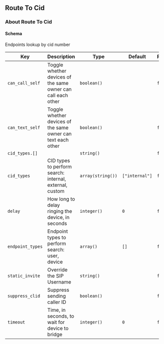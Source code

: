 ## Route To Cid

### About Route To Cid

#### Schema

Endpoints lookup by cid number



Key | Description | Type | Default | Required
--- | ----------- | ---- | ------- | --------
`can_call_self` | Toggle whether devices of the same owner can call each other | `boolean()` |   | `false`
`can_text_self` | Toggle whether devices of the same owner can text each other | `boolean()` |   | `false`
`cid_types.[]` |   | `string()` |   | `false`
`cid_types` | CID types to perform search: internal, external, custom | `array(string())` | `["internal"]` | `false`
`delay` | How long to delay ringing the device, in seconds | `integer()` | `0` | `false`
`endpoint_types` | Endpoint types to perform search: user, device | `array()` | `[]` | `false`
`static_invite` | Override the SIP Username | `string()` |   | `false`
`suppress_clid` | Suppress sending caller ID | `boolean()` |   | `false`
`timeout` | Time, in seconds, to wait for device to bridge | `integer()` | `0` | `false`



